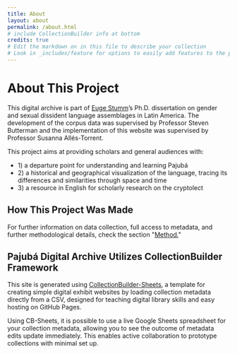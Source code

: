 ```yaml
---
title: About
layout: about
permalink: /about.html
# include CollectionBuilder info at bottom
credits: true
# Edit the markdown on in this file to describe your collection
# Look in _includes/feature for options to easily add features to the page
---
```


# About This Project

This digital archive is part of [Euge Stumm](https://eugestumm.github.io)’s Ph.D. dissertation on gender and sexual dissident language assemblages in Latin America. The development of the corpus data was supervised by Professor Steven Butterman and the implementation of this website was supervised by Professor Susanna Allés-Torrent. 

This project aims at providing scholars and general audiences with: 
* 1\) a departure point for understanding and learning Pajubá
* 2\) a historical and geographical visualization of the language, tracing its differences and similarities through space and time
* 3\) a resource in English for scholarly research on the cryptolect

## How This Project Was Made

For further information on data collection, full access to metadata, and further methodological details, check the section "[Method.](https://eugestumm.github.io/PajubaDigitalArchive/method.html)"

## Pajubá Digital Archive Utilizes CollectionBuilder Framework

This site is generated using [CollectionBuilder-Sheets](https://github.com/CollectionBuilder/collectionbuilder-sheets), a template  for creating simple digital exhibit websites by loading collection metadata directly from a CSV, designed for teaching digital library skills and easy hosting on GitHub Pages.

Using CB-Sheets, it is possible to use a live Google Sheets spreadsheet for your collection metadata, allowing you to see the outcome of metadata edits update immediately.
This enables active collaboration to prototype collections with minimal set up.


